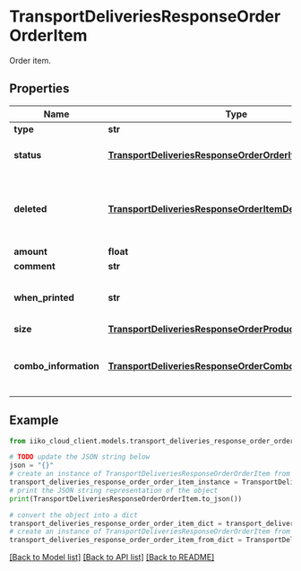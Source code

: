 # TransportDeliveriesResponseOrderOrderItem

Order item.

## Properties

Name | Type | Description | Notes
------------ | ------------- | ------------- | -------------
**type** | **str** |  | 
**status** | [**TransportDeliveriesResponseOrderOrderItemStatus**](TransportDeliveriesResponseOrderOrderItemStatus.md) | Item cooking status. | 
**deleted** | [**TransportDeliveriesResponseOrderItemDeletedInfo**](TransportDeliveriesResponseOrderItemDeletedInfo.md) | Item deletion details. If filled up, item is deleted. | [optional] 
**amount** | **float** | Quantity. | 
**comment** | **str** | Comment. | [optional] 
**when_printed** | **str** | Printing time (Local for the terminal). | [optional] 
**size** | [**TransportDeliveriesResponseOrderProductSize**](TransportDeliveriesResponseOrderProductSize.md) | Size. | [optional] 
**combo_information** | [**TransportDeliveriesResponseOrderComboItemInformation**](TransportDeliveriesResponseOrderComboItemInformation.md) | Combo details, if order item is part of combo. | [optional] 

## Example

```python
from iiko_cloud_client.models.transport_deliveries_response_order_order_item import TransportDeliveriesResponseOrderOrderItem

# TODO update the JSON string below
json = "{}"
# create an instance of TransportDeliveriesResponseOrderOrderItem from a JSON string
transport_deliveries_response_order_order_item_instance = TransportDeliveriesResponseOrderOrderItem.from_json(json)
# print the JSON string representation of the object
print(TransportDeliveriesResponseOrderOrderItem.to_json())

# convert the object into a dict
transport_deliveries_response_order_order_item_dict = transport_deliveries_response_order_order_item_instance.to_dict()
# create an instance of TransportDeliveriesResponseOrderOrderItem from a dict
transport_deliveries_response_order_order_item_from_dict = TransportDeliveriesResponseOrderOrderItem.from_dict(transport_deliveries_response_order_order_item_dict)
```
[[Back to Model list]](../README.md#documentation-for-models) [[Back to API list]](../README.md#documentation-for-api-endpoints) [[Back to README]](../README.md)


